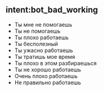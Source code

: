 ## intent:bot_bad_working
- Ты мне не помогаешь
- Ты не помогаешь
- Ты плохо работаешь
- Ты бесполезный
- Ты ужасно работаешь
- Ты тратишь мое время
- Ты плохо в этом разбираешься
- Ты не хорошо работаешь
- Очень плохо работаешь
- Не правильно работаешь